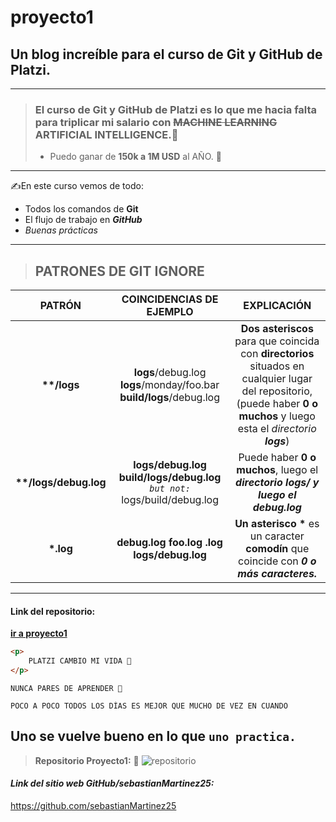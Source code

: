 # proyecto1

## Un blog increíble para el curso de Git y GitHub de Platzi.
---
> ### El curso de Git y GitHub de Platzi es lo que me hacia falta para triplicar mi salario con ~~MACHINE LEARNING~~ ARTIFICIAL INTELLIGENCE.🤖
>- Puedo ganar de **150k a 1M USD** al AÑO. 🤑 
---
✍️En este curso vemos de todo:

* Todos los comandos de **Git**
* El flujo de trabajo en ***GitHub***
* *Buenas prácticas*

***
> ## PATRONES DE GIT IGNORE
| PATRÓN  | COINCIDENCIAS DE EJEMPLO | EXPLICACIÓN |
| :-:  | :----: | :--: |
| **\**/logs** | **logs**/debug.log **logs**/monday/foo.bar **build/logs**/debug.log     | **Dos asteriscos** para que coincida con **directorios** situados en cualquier lugar del repositorio, (puede haber **0 o muchos** y luego esta el *directorio* ***logs***)     |
| **\**/logs/debug.log**     | **logs/debug.log** **build/logs/debug.log** *`but not:`* logs/build/debug.log   | Puede haber **0 o muchos**, luego el ***directorio logs/ y luego el debug.log***  |
| **\*.log** | **debug.log foo.log .log logs/debug.log** | **Un asterisco \*** es un caracter **comodín** que coincide con ***0 o más caracteres.***
___
#### Link del repositorio:
[**ir a proyecto1**](https://github.com/sebastianMartinez25/proyecto1)

```html
<p>
    PLATZI CAMBIO MI VIDA 🙌
</p>
```
    NUNCA PARES DE APRENDER 💚

~~~
POCO A POCO TODOS LOS DÍAS ES MEJOR QUE MUCHO DE VEZ EN CUANDO
~~~
Uno se vuelve bueno en lo que `uno practica.`
---

> **Repositorio Proyecto1:**  📸 
![repositorio](https://i.imgur.com/4dEYFG8.jpg "Home del repositorio proyecto1")

#### ***Link del sitio web GitHub/sebastianMartinez25:***
<https://github.com/sebastianMartinez25>


